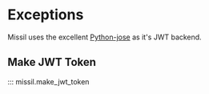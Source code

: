 # Exceptions

Missil uses the excellent [Python-jose](https://github.com/mpdavis/python-jose) as it's JWT backend.

## Make JWT Token

::: missil.make_jwt_token
